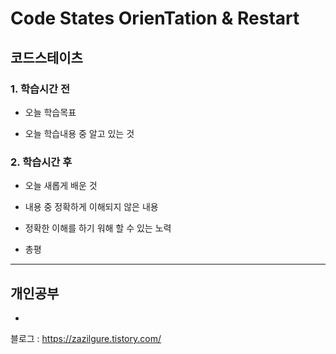# Code States OrienTation & Restart

## 코드스테이츠

### 1. 학습시간 전
* 오늘 학습목표

    
* 오늘 학습내용 중 알고 있는 것


### 2. 학습시간 후
* 오늘 새롭게 배운 것

    
* 내용 중 정확하게 이해되지 않은 내용

    
* 정확한 이해를 하기 워해 할 수 있는 노력

    
* 총평

    
---

## 개인공부
* 

블로그 : https://zazilgure.tistory.com/